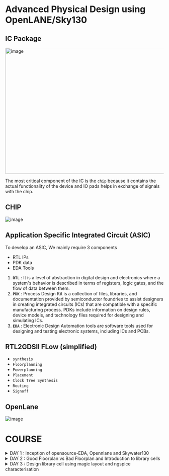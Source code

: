 # Advanced Physical Design using OpenLANE/Sky130 

## IC Package 

<img width="600" height="400" alt="image" src="https://github.com/yagnavivek/PES_OpenLane_PD/assets/93475824/96055996-9ea4-4f61-b9fb-295efe5b1bbb">

The most critical component of the IC is the ```chip``` because it contains the actual functionality of the device and IO pads helps in exchange of signals with the chip.

## CHIP

![image](https://github.com/yagnavivek/PES_OpenLane_PD/assets/93475824/2d811fbe-7f4d-4dae-8bd5-e1d26c7df813)

## Application Specific Integrated Circuit (ASIC)

To develop an ASIC, We mainly require 3 components
- RTL IPs 
- PDK data 
- EDA Tools 

1. **```RTL```** : It is a level of abstraction in digital design and electronics where a system's behavior is described in terms of registers, logic gates, and the flow of data between them.
2. **```PDK```** : Process Design Kit is a collection of files, libraries, and documentation provided by semiconductor foundries to assist designers in creating integrated circuits (ICs) that are compatible with a specific manufacturing process. PDKs include information on design rules, device models, and technology files required for designing and simulating ICs.
3. **```EDA```** : Electronic Design Automation tools are software tools used for designing and testing electronic systems, including ICs and PCBs.

## RTL2GDSII FLow (simplified)

- ```synthesis```
- ```Floorplanning```
- ```Powerplanning```
- ```Placement```
- ```Clock Tree Synthesis```
- ```Routing```
- ```Signoff```

## OpenLane

![image](https://github.com/yagnavivek/PES_OpenLane_PD/assets/93475824/68749aa4-dd1a-401e-b7a3-0c74df581e8e)

# COURSE

<details>
<summary>DAY 1 : Inception of opensource-EDA, Opennlane and Skywater130</summary>
<br>

## Skywater-130 PDK

![image](https://github.com/kushal2710/pes_openlane_pd/assets/115935208/d4fbdf50-15ec-4089-b194-c179a9775755)

The Skywater PDK files we are working with are described under $PDK_ROOT
1. Skywater-pdk – Contains all the foundry provided PDK related files
2. Open_pdks – Contains scripts that are used to bridge the gap between closed-source and open-source PDK to EDA tool compatibility
3. Sky130A – The open-source compatible PDK files

## Invoking OpenLane

![image](https://github.com/kushal2710/pes_openlane_pd/assets/115935208/a33747e1-b6bc-4dc6-86dd-08403d32c735)

## Importing package

Different software dependencies are needed to run OpenLANE. To import these into the OpenLANE tool we need to run: ```package require openlane 0.9```

![image](https://github.com/kushal2710/pes_openlane_pd/assets/115935208/7eb49a11-f9bd-4d37-b257-1077d4597ab2)

## Designs present in openlane and Hierarchy in a Design

![image](https://github.com/kushal2710/pes_openlane_pd/assets/115935208/cf547543-427f-4134-a03e-fb8d8212d462)

- ```Config.tcl files``` - Design specific configuration switches used by OpenLANE

## Config file example content

![image](https://github.com/kushal2710/pes_openlane_pd/assets/115935208/264ba01e-7a14-4af7-b65e-43994439c187)

## Prepare the design for the flow 

![image](https://github.com/kushal2710/pes_openlane_pd/assets/115935208/d2f3d841-c133-4e78-8c9f-c333425c27eb)

Once the design prep stage is done, it creates a runs directory where all the results will be stored

![image](https://github.com/kushal2710/pes_openlane_pd/assets/115935208/1f5cce5a-7719-4e0e-bdee-a057f0ed16fd)

## Synthesis

```run_synthesis```

![image](https://github.com/kushal2710/pes_openlane_pd/assets/115935208/2dad83b8-73c8-4d8b-9ca3-164180b334b8)

****The main task to do at the beginning stage is to find the flop ration ie., (No. of D flip flops / Total number of cells)****

![image](https://github.com/kushal2710/pes_openlane_pd/assets/115935208/5a4308a6-d271-4cb1-97df-06296752f908)

</details>

<details>
<summary>DAY 2 : Good Floorplan vs Bad Floorplan and Introduction to library cells</summary>
<br>

## Chip Floorplanning Considerations

### 1. Define Width and height of core and die

- ```Die``` : Structure that consists of core which is a small semiconductor material on which the fundamental circuit is fabricated.
- ```core``` : Structire that contains primary logic and functional components.
UTILISATION FACTOR = Area Occupied by the Netlist / Area of the core (usually 50%-70%)
ASPECT RATIO = Height / Width (1 = square, others = rectangle)

### 2. Define Location of Pre-Placed cells

```pre-placed cells``` : memories, clock gating cells, comparator, mux etc

- The arrangement of these IPs on chip is called FLOORPLANNING
- These IPs have user defined locations and hence are placed in chip before automated placement and routing. Therefore called pre-placed cells.
- Automated PnR tool places the remaining logical cells in design onto chip.

  ### 3. De-coupling capacitors

We know that all the combinational blocks are connected to Vdd and Vss for their operation. But when there is a large circuit with many resistors, then The capacitors in the logic might not get fully charged as there occurs voltage deop due to wire metal and the resistors present along the path. So after voltage drop, if the voltage obtained by the logic is within noise margin, then it works well but what if it doesn't? 

We use De-Coupling capacitors (A huge capacitance with voltage equal to that of supply voltage) that is placed close to the combinational logic. When the switching activity takes place, it detatches the circuit from main supply and this capacitor acts as power supply.

### 4. Power Planning

- Power planning during the Floorplanning phase is essential to lower noise in digital circuits attributed to voltage droop and ground bounce. Coupling capacitance is formed between interconnect wires and the substrate which needs to be charged or discharged to represent either logic 1 or logic 0.
- When a transition occurs on a net, charge associated with coupling capacitors may be dumped to ground. If there are not enough ground taps charge will accumulate at the tap and the ground line will act like a large resistor, raising the ground voltage and lowering our noise margin. To bypass this problem a robust PDN with many power strap taps are needed to lower the resistance associated with the PDN.

### 5. Pin Placement

- ```Pin placement``` is an essential part of floorplanning to minimize buffering and improve power consumption and timing delays.
- We usually place input pins on the left and output pins on the right
- for primary inputs and outputs, pin size may be small and for clock, the pin size would be large because clock should drive many cells so we need to make sure that the resistance is less.
- larger the area, lesser the resistance.
- ```Placement blockage``` is done inorder to makesure that no logic is placed along the area where the pin placement is carried out.

## Floorplan
```run_floorplan```

![image](https://github.com/kushal2710/pes_openlane_pd/assets/115935208/d044dd49-28d1-4992-bc0d-e473c3b7a06f)

![image](https://github.com/kushal2710/pes_openlane_pd/assets/115935208/ff0a7882-1f2a-413c-a3cf-4352dbc787ff)

![image](https://github.com/kushal2710/pes_openlane_pd/assets/115935208/29f59e29-47c9-4fb2-a9b2-e365285d07a5)

Changes made in the config.tcl for floorplan purpose:

![image](https://github.com/yagnavivek/PES_OpenLane_PD/assets/93475824/77f891bd-89f3-40f1-a64b-91ffdb993378)

![image](https://github.com/kushal2710/pes_openlane_pd/assets/115935208/7daa74fc-223b-42ca-8ab7-1f2c88dde73a)

![image](https://github.com/kushal2710/pes_openlane_pd/assets/115935208/045e37b6-263e-4ba4-b54f-4f55929cbd91)

![image](https://github.com/kushal2710/pes_openlane_pd/assets/115935208/d520141c-e2d2-4b56-86a5-085a75380544)

## Library Binding and Placement

### 1. Bind the netlist with physical cells

- ```Library``` consists of cells, sizes of cells, various flavours and shapes of the cells, Timing, Power and delay information.
- Now, we have the floorplan, netlist and representation of components of netlist in library
- place all the components such that the timing is not disturbed and distribute them properly. 


### 2. Optimize Placement

- Some components may be located very far to their inputs which can disturb signal integrity (as wire length increases, RC value increases). Therefore we use repeaters(may be series of buffers) inorder to avoid signal loss but area loss comes into picture.
- Assuming that all the clock signals are working at ideal rate, we do the timing analysis if the current placement works good.

### 3. Placement

![image](https://github.com/kushal2710/pes_openlane_pd/assets/115935208/56ee6522-5591-4d69-a6dc-2209a2e79c7c)

## Cell Design Flow

Cell design is done in 3 parts:

1. **Inputs** - PDKs (Process design kits), DRC & LVS rules, SPICE models, library & user-defined specs.
2. **Design Steps** - Design steps of cell design involves Circuit Design, Layout Design, Characterization. The software GUNA used for characterization. The characterization can be classified as Timing characterization, Power characterization and Noise characterization.
3. **Outputs** - Outputs of the Design are CDL (Circuit Description Language), GDSII, LEF, extracted Spice netlist (.cir), timing, noise, power.libs, function.

### General Timing characterization parameters

#### Timing threshold definitions

- ```slew_low_rise_thr``` - 20% from bottom power supply when the signal is rising
- ```slew_high_rise_thr``` - 20% from top power supply when the signal is rising
- ```slew_low_fall_thr``` - 20% from bottom power supply when the signal is falling
- ```slew_high_fall_thr``` - 20% from top power supply when the signal is falling
- ```in_rise_thr``` - 50% point on the rising edge of input
- ```in_fall_thr``` - 50% point on the falling edge of input
- ```out_rise_thr``` - 50% point on the rising edge of ouput
- ```out_fall_thr``` - 50% point on the falling edge of ouput

</details>

<details>
<summary>DAY 3 :  Design library cell using magic layout and ngspice characterisation </summary>
<br>

## SPICE Deck creation for CMOS Inverter

SPICE deck contains the information of netlist such as:
- Connectivity Information
- Component values
- 'Nodes' identified
- 'Node' names

![image](https://github.com/yagnavivek/PES_OpenLane_PD/assets/93475824/fde8c66e-6547-49a2-bdad-478c812d5419)

### [CMOS_INVERTER.cir]()

```
*** MODEL DESCRIPTIONS ***
*** NETLIST DESCRIPTION ***
M1 out in vdd vdd pmos W=0.375u L=0.25u
M2 out in 0 0 nmos W=0.375u L=0.25u

cload out 0 10f

Vdd vdd 0 2.5
Vin in 0 2.5
*** SIMULATION Commands ***

.op
.dc Vin 0 2.5 0.05
*** include tsmc_025um_model.mod ***
.LIB "tsmc_025um_models.mod" CMOS_MODELS
.end
```

SPICE Simulation steps
```
cd <folder where the .cir file is present>
source CMOS_INVERTER.cir
run
setplot
dc1
display
plot out vs in
```

Observe the output. It should be symmetric ie., the threshold voltage should be at vdd/2 if it isnt, try to increase the PMOS width and run the simulation again. One of the important parameters tthat defines the **ROBUSTNESS** of the CMOS is ```Switching Threshold (Vm)``` @Vm : Vin = Vout

## Fabrication Process for a CMOS Inverter

Fabrication of CMOS Inverter is a 16-Mask process

### 1. Selecting the substrate 

- P-Type substrate with resistivity around (5-50 ohm) doping level (10^15 cm^-3) and orientation (100).
- Note that substrate doping should be less than well doping (used to fabricate NMOS and PMOS)

### 2. Create active resistance

This step creates pockets for NMOS and PMOS
1. Grow SiO2(~40nm) on Psub
2. deposit ~80nm Si3N4 on SiO2
3. deposit 1um layer of photoresist(used to define regions)
4. photolithography
5. etch out Si3N4 and SiO2 using a suitable solvent
6. Place the obtained structure in oxidation furnace due to which field oxide is grown.This process is called ```LOCOS``` that is ```Local oxidation of silicon```
7. Etch out Si3N4 using hot phosphoric acid

### 3.NWell and PWell formation
### 4. Formation of Gate
### 5. Light Doped Drain Formation(LDD Formation)
### 6. Source and Drain Formation
### 7. Steps to form contacts and interconnects
### 8. Higher level metal formation
### 9. Final STructure

![image](https://github.com/yagnavivek/PES_OpenLane_PD/assets/93475824/0e355a75-55ff-4723-96ae-4abd5845697c)

## Inverter Layout using Magic

![image](https://github.com/kushal2710/pes_openlane_pd/assets/115935208/d0cffd03-5ee1-4432-a99a-b377159dcf43)

![image](https://github.com/kushal2710/pes_openlane_pd/assets/115935208/d2dd204d-d8ec-46c4-a00c-5edfc15a30f9)

- select a region from the layout, go to the console and type ```what``` to display the information of selected area
- To select a region, place ```cursor``` on that point and  press```s```. More the number of times you press ```s```, higher the abstraction selected.

### DRC Check

To check for DRC Errors, select a region (left click for starting point, right click at end point) and see the DRC column at the top that shows how many DRC errors are present.The Details of DRC Errors will be printed on the console.

![image](https://github.com/yagnavivek/PES_OpenLane_PD/assets/93475824/eebc0109-4408-40fa-a18e-ead67419cfa7)

## Extracting PEX to SPICE with MAGIC

![image](https://github.com/kushal2710/pes_openlane_pd/assets/115935208/bd359b3a-ed51-4879-9c5a-c810d4db8be0)

![image](https://github.com/kushal2710/pes_openlane_pd/assets/115935208/0c035a8e-513c-46fa-8cb4-90ef0daa0cc2)

The above file has details of inverter netlist but the sources and their values are not specified. So we have to modify the file.

- Grid size from the layout is 0.01u
- specify the library for MOS
- create VDD, VSS, Input pulse Va
- specify the type of analysis to be done

### Grid Size

![image](https://github.com/yagnavivek/PES_OpenLane_PD/assets/93475824/1fd94afe-3a40-4269-92ed-d7c46f248417)

## Modified Spice netlist

![image](https://github.com/kushal2710/pes_openlane_pd/assets/115935208/590671e9-5cde-4b52-82ee-fcf544c5834e)

![image](https://github.com/kushal2710/pes_openlane_pd/assets/115935208/9e19ba43-8143-4d95-b215-56ae1fdbd45f)

![image](https://github.com/kushal2710/pes_openlane_pd/assets/115935208/8bfac9c0-622c-4102-8fc5-30c90c750e46)

![image](https://github.com/kushal2710/pes_openlane_pd/assets/115935208/6a7badb7-5bef-47cd-b3c6-3f76292cc1fd)

The results obtained from the graph are :
- Rise Transition : 0.0395ns
- Fall transition : 0.0282ns
- Cell Rise delay : 0.03598ns
- Cell fall delay : 0.0483ns























